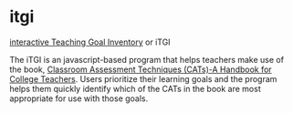 # itgi
<a href="http://brownandfedon.com/itgi/">interactive Teaching Goal Inventory</a> or iTGI

The iTGI is an javascript-based program that helps teachers make use of the book, <a href="https://www.amazon.com/Classroom-Assessment-Techniques-Handbook-Teachers/dp/1555425003/ref=sr_1_1?ie=UTF8&qid=1545241799&sr=8-1&keywords=classroom+assessment+techniques">Classroom Assessment Techniques (CATs)-A Handbook for College Teachers</a>. Users prioritize their learning goals and the program helps them quickly identify which of the CATs in the book are most appropriate for use with those goals. 
